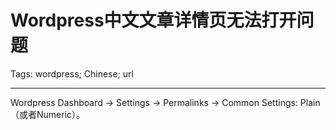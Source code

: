 # Wordpress中文文章详情页无法打开问题
Tags: wordpress; Chinese; url

------

Wordpress Dashboard -> Settings -> Permalinks -> Common Settings:
Plain（或者Numeric）。
